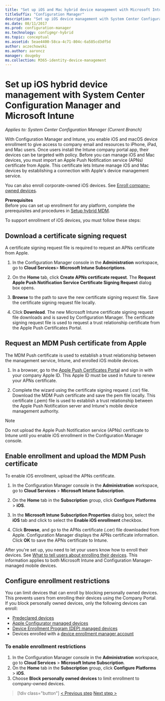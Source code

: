 ```yaml
---
title: "Set up iOS and Mac hybrid device management with Microsoft Intune"
titleSuffix: "Configuration Manager"
description: "Set up iOS device management with System Center Configuration Manager and Microsoft Intune."
ms.date: 08/11/2017
ms.prod: configuration-manager
ms.technology: configmgr-hybrid
ms.topic: conceptual
ms.assetid: 5eae4400-58ca-4c71-804c-6a585cd3df5d
author: aczechowski
ms.author: aaroncz
manager: dougeby
ms.collection: M365-identity-device-management
---
```

# Set up iOS hybrid device management with System Center Configuration Manager and Microsoft Intune

*Applies to: System Center Configuration Manager (Current Branch)*

With Configuration Manager and Intune, you enable iOS and macOS device enrollment to give access to company email and resources to iPhone, iPad, and Mac users. Once users install the Intune company portal app, their devices can be targeted with policy. Before you can manage iOS and Mac devices, you must import an Apple Push Notification service (APNs) certificate from Apple. This certificate lets Intune manage iOS and Mac devices by establishing a connection with Apple's device management service.  

 You can also enroll corporate-owned iOS devices.  See [Enroll company-owned devices](enroll-company-owned-devices.md).  

**Prerequisites**<br>
Before you can set up enrollment for any platform, complete the prerequisites and procedures in [Setup hybrid MDM](setup-hybrid-mdm.md).

To support enrollment of iOS  devices, you must follow these steps:  

## Download a certificate signing request
A certificate signing request file is required to request an APNs certificate from Apple.  

1.  In the Configuration Manager console in the **Administration** workspace, go to **Cloud Services**> **Microsoft Intune Subscriptions**.  

2.  On the **Home** tab, click **Create APNs certificate request**. The **Request Apple Push Notification Service Certificate Signing Request** dialog box opens.  

3.  **Browse** to the path to save the new certificate signing request file. Save the certificate signing request file locally.  

4.  Click **Download**. The new Microsoft Intune certificate signing request file downloads and is saved by Configuration Manager. The certificate signing request file is used to request a trust relationship certificate from the Apple Push Certificates Portal.  

## Request an MDM Push certificate from Apple
The MDM Push certificate is used to establish a trust relationship between the management service, Intune, and enrolled iOS mobile devices.  

1.  In a browser, go to the [Apple Push Certificates Portal](https://identity.apple.com/pushcert) and sign in with your company Apple ID. This Apple ID must be used in future to renew your APNs certificate.  

2.  Complete the wizard using the certificate signing request (.csr) file. Download the MDM Push certificate and save the pem file locally. This certificate (.pem) file is used to establish a trust relationship between the Apple Push Notification server and Intune's mobile device management authority.  

> [!NOTE]  
>  Do not upload the Apple Push Notification service (APNs) certificate to Intune until you enable iOS enrollment in the Configuration Manager console.  

## Enable enrollment and upload the MDM Push certificate
To enable iOS enrollment, upload the APNs certificate.  

1.  In the Configuration Manager console in the **Administration** workspace, go to **Cloud Services** > **Microsoft Intune Subscription**.  

2.  On the **Home** tab in the **Subscription** group, click **Configure Platforms** > **iOS**.  

3.  In the **Microsoft Intune Subscription Properties** dialog box, select the **iOS** tab and click to select the **Enable iOS enrollment** checkbox.  
4.  Click **Browse**, and go to the APNs certificate (.cer) file downloaded from Apple. Configuration Manager displays the APNs certificate information. Click **OK** to save the APNs certificate to Intune.  

After you're set up, you need to let your users know how to enroll their devices. See [What to tell users about enrolling their devices](https://docs.microsoft.com/intune/end-user-educate). This information applies to both Microsoft Intune and Configuration Manager-managed mobile devices.

## Configure enrollment restrictions

You can limit devices that can enroll by blocking personally owned devices. This prevents users from enrolling their devices using the Company Portal. If you block personally owned devices, only the following devices can enroll:
- [Predeclared devices](predeclare-devices-with-hardware-id.md)
- [Apple Configurator managed devices](ios-hybrid-enrollment-using-apple-configurator.md)
- [Device Enrollment Program (DEP) managed devices](ios-device-enrollment-program-for-hybrid.md)
- Devices enrolled with a [device enrollment manager account](enroll-devices-with-device-enrollment-manager.md)

### To enable enrollment restrictions
1. In the Configuration Manager console in the **Administration** workspace, go to **Cloud Services** > **Microsoft Intune Subscription**.
2. On the **Home** tab in the **Subscription** group, click **Configure Platforms** > **iOS**.
3. Choose **Block personally owned devices** to limit enrollment to company-owned devices.

> [!div class="button"]
> [< Previous step](create-service-connection-point.md)  [Next step >](set-up-additional-management.md)
